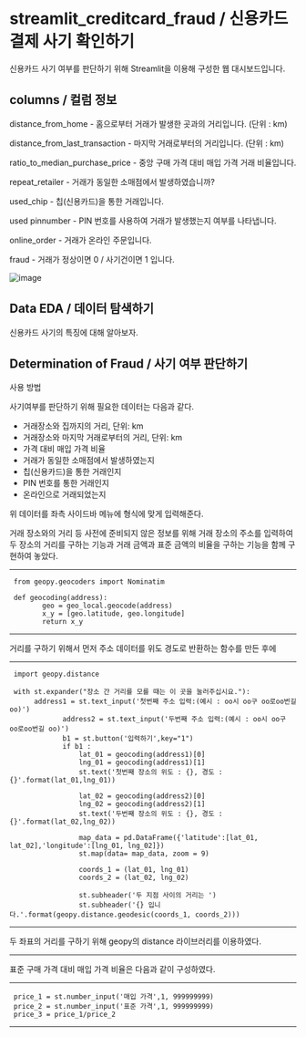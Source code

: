 # streamlit_creditcard_fraud / 신용카드 결제 사기 확인하기

신용카드 사기 여부를 판단하기 위해 
Streamlit을 이용해 구성한 웹 대시보드입니다.


## columns / 컬럼 정보

distance_from_home - 홈으로부터 거래가 발생한 곳과의 거리입니다. (단위 : km)

distance_from_last_transaction - 마지막 거래로부터의 거리입니다. (단위 : km)

ratio_to_median_purchase_price - 중앙 구매 가격 대비 매입 가격 거래 비율입니다.

repeat_retailer - 거래가 동일한 소매점에서 발생하였습니까?

used_chip - 칩(신용카드)을 통한 거래입니다.
     
used pinnumber - PIN 번호를 사용하여 거래가 발생했는지 여부를 나타냅니다.

online_order - 거래가 온라인 주문입니다.

fraud - 거래가 정상이면 0 / 사기건이면 1 입니다.

![image](https://user-images.githubusercontent.com/105832386/172273027-3e2b553b-0522-4c0f-b3fd-b46cf1570821.png)

## Data EDA / 데이터 탐색하기
신용카드 사기의 특징에 대해 알아보자.

## Determination of Fraud / 사기 여부 판단하기

사용 방법

사기여부를 판단하기 위해 필요한 데이터는 다음과 같다.

- 거래장소와 집까지의 거리, 단위: km
- 거래장소와 마지막 거래로부터의 거리, 단위: km
- 가격 대비 매입 가격 비율
- 거래가 동일한 소매점에서 발생하였는지
- 칩(신용카드)을 통한 거래인지
- PIN 번호를 통한 거래인지
- 온라인으로 거래되었는지 

위 데이터를 좌측 사이드바 메뉴에 형식에 맞게 입력해준다.

거래 장소와의 거리 등 사전에 준비되지 않은 정보를 위해 
거래 장소의 주소를 입력하여 두 장소의 거리를 구하는 기능과
거래 금액과 표준 금액의 비율을 구하는 기능을 함께 구현하여 놓았다.

***
     from geopy.geocoders import Nominatim

     def geocoding(address):
            geo = geo_local.geocode(address)
            x_y = [geo.latitude, geo.longitude]
            return x_y
            
***

거리를 구하기 위해서 
먼저 주소 데이터를 위도 경도로 반환하는 함수를 만든 후에

***
     import geopy.distance
     
     with st.expander("장소 간 거리를 모를 때는 이 곳을 눌러주십시요."):
          address1 = st.text_input('첫번째 주소 입력:(예시 : oo시 oo구 oo로oo번길 oo)')
                 address2 = st.text_input('두번째 주소 입력:(예시 : oo시 oo구 oo로oo번길 oo)')
                 b1 = st.button('입력하기',key="1")
                 if b1 :
                     lat_01 = geocoding(address1)[0]
                     lng_01 = geocoding(address1)[1]
                     st.text('첫번째 장소의 위도 : {}, 경도 : {}'.format(lat_01,lng_01))

                     lat_02 = geocoding(address2)[0]
                     lng_02 = geocoding(address2)[1]
                     st.text('두번째 장소의 위도 : {}, 경도 : {}'.format(lat_02,lng_02))

                     map_data = pd.DataFrame({'latitude':[lat_01, lat_02],'longitude':[lng_01, lng_02]})
                     st.map(data= map_data, zoom = 9)

                     coords_1 = (lat_01, lng_01)
                     coords_2 = (lat_02, lng_02)

                     st.subheader('두 지점 사이의 거리는 ')
                     st.subheader('{} 입니다.'.format(geopy.distance.geodesic(coords_1, coords_2)))

***
두 좌표의 거리를 구하기 위해 geopy의 distance 라이브러리를 이용하였다.

---------------------------

표준 구매 가격 대비 매입 가격 비율은 다음과 같이 구성하였다.

***
     price_1 = st.number_input('매입 가격',1, 999999999)
     price_2 = st.number_input('표준 가격',1, 999999999)
     price_3 = price_1/price_2
***



  





